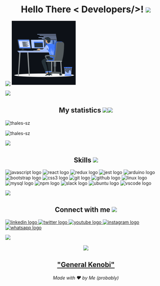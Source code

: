 <h1 align='Center'> Hello There < Developers/>! <img
  src="https://raw.githubusercontent.com/MartinHeinz/MartinHeinz/master/wave.gif" width=30px> </h1>

<p display="flex">
  <a href="https://github.com/DenverCoder1/readme-typing-svg"><img align="center" src="https://readme-typing-svg.herokuapp.com?lines=Frontend+Developer+Junior;Fullstack+Developer+Student+at+Trybe;Always+learning+new+things;Learning+Backend;Currently+in+Brazil;&center=true&width=500&height=50"></a>
  <img src="https://raw.githubusercontent.com/SubhadeepZilong/SubhadeepZilong/main/icons/animation_500_kxa883sd.gif" alt="SubhadeepZilong" width="200px"/>
</p>

<a href="https://www.youtube.com/watch?v=dQw4w9WgXcQ"><img
src="https://user-images.githubusercontent.com/73097560/115834477-dbab4500-a447-11eb-908a-139a6edaec5c.gif"></a>

<h2 align='Center'> My statistics <img src="https://emoji.slack-edge.com/T0172CCPGUW/party-blob/d7253707fa13e9ee.gif"
width="30" /><img src="https://emoji.slack-edge.com/T0172CCPGUW/party-blob/d7253707fa13e9ee.gif" width="30" /> </h2>

<p><img align="center"
src="https://github-readme-stats.vercel.app/api/top-langs?username=thales-sz&show_icons=true&locale=en&layout=compact"
alt="thales-sz" /></p>

<p><img align="center"
src="https://github-readme-stats.vercel.app/api?username=thales-sz&show_icons=true&locale=en" alt="thales-sz" /></p>

<a href="https://www.youtube.com/watch?v=dQw4w9WgXcQ"><img
src="https://user-images.githubusercontent.com/73097560/115834477-dbab4500-a447-11eb-908a-139a6edaec5c.gif"></a>

<h2 align='Center'> Skills <img src="https://media2.giphy.com/media/QssGEmpkyEOhBCb7e1/giphy.gif?" width="40"></h2>
<div align="left">
  <img src="https://cdn.jsdelivr.net/gh/devicons/devicon/icons/javascript/javascript-original.svg" height="50" width="55" alt="javascript logo"  />
  <img src="https://cdn.jsdelivr.net/gh/devicons/devicon/icons/react/react-original.svg" height="50" width="55" alt="react logo"  />
  <img src="https://cdn.jsdelivr.net/gh/devicons/devicon/icons/redux/redux-original.svg" height="50" width="55" alt="redux logo"  />
  <img src="https://cdn.jsdelivr.net/gh/devicons/devicon/icons/jest/jest-plain.svg" height="50" width="55" alt="jest logo"  />
  <img src="https://cdn.jsdelivr.net/gh/devicons/devicon/icons/arduino/arduino-original.svg" height="50" width="55" alt="arduino logo"  />
  <img src="https://cdn.jsdelivr.net/gh/devicons/devicon/icons/bootstrap/bootstrap-original.svg" height="50" width="55" alt="bootstrap logo"  />
  <img src="https://cdn.jsdelivr.net/gh/devicons/devicon/icons/css3/css3-original.svg" height="50" width="55" alt="css3 logo"  />
  <img src="https://cdn.jsdelivr.net/gh/devicons/devicon/icons/git/git-original.svg" height="50" width="55" alt="git logo"  />
  <img src="https://cdn.jsdelivr.net/gh/devicons/devicon/icons/github/github-original.svg" height="50" width="55" alt="github logo"  />
  <img src="https://cdn.jsdelivr.net/gh/devicons/devicon/icons/linux/linux-original.svg" height="50" width="55" alt="linux logo"  />
  <img src="https://cdn.jsdelivr.net/gh/devicons/devicon/icons/mysql/mysql-original.svg" height="50" width="55" alt="mysql logo"  />
  <img src="https://cdn.jsdelivr.net/gh/devicons/devicon/icons/npm/npm-original-wordmark.svg" height="50" width="55" alt="npm logo"  />
  <img src="https://cdn.jsdelivr.net/gh/devicons/devicon/icons/slack/slack-original.svg" height="50" width="55" alt="slack logo"  />
  <img src="https://cdn.jsdelivr.net/gh/devicons/devicon/icons/ubuntu/ubuntu-plain.svg" height="50" width="55" alt="ubuntu logo"  />
  <img src="https://cdn.jsdelivr.net/gh/devicons/devicon/icons/vscode/vscode-original.svg" height="50" width="55" alt="vscode logo"  />
</div>

<a href="https://www.youtube.com/watch?v=dQw4w9WgXcQ"><img
src="https://user-images.githubusercontent.com/73097560/115834477-dbab4500-a447-11eb-908a-139a6edaec5c.gif"></a>

<h2 align="center">Connect with me
<img src="https://media.giphy.com/media/iY8CRBdQXODJSCERIr/giphy.gif" width="40px">
</h2>
<div align="left">
  <a href="https://www.linkedin.com/in/thales-sz/">
  <img src="https://raw.githubusercontent.com/maurodesouza/profile-readme-generator/master/src/assets/icons/social/linkedin/default.svg" width="55" height="50" alt="linkedin logo" />
  </a>
  <a href="https://twitter.com/thsmoke">
  <img src="https://raw.githubusercontent.com/maurodesouza/profile-readme-generator/master/src/assets/icons/social/twitter/default.svg" width="55" height="50" alt="twitter logo"  />
  </a>
  <a href="https://www.youtube.com/channel/UCwlP8iBml6UpyrRQYukXw7A">
  <img src="https://raw.githubusercontent.com/maurodesouza/profile-readme-generator/master/src/assets/icons/social/youtube/default.svg" width="55" height="50" alt="youtube logo"  />
  </a>
  <a href="https://www.instagram.com/thales.sc/">
  <img src="https://raw.githubusercontent.com/maurodesouza/profile-readme-generator/master/src/assets/icons/social/instagram/default.svg" width="55" height="50" alt="instagram logo"  />
  </a>
  <a href="https://wa.me/+5524999035459?text=Hi%20Thales" target="_blank">
  <img src="https://raw.githubusercontent.com/maurodesouza/profile-readme-generator/master/src/assets/icons/social/whatsapp/default.svg" width="55" height="50" alt="whatsapp logo" />
  </a>
  </div>

<a href="https://www.youtube.com/watch?v=dQw4w9WgXcQ"><img
src="https://user-images.githubusercontent.com/73097560/115834477-dbab4500-a447-11eb-908a-139a6edaec5c.gif"></a>

<div align="center">
  <img src="https://profile-counter.glitch.me/ta/count.svg?"  />
</div>

<h2 align="center"><a href="https://youtu.be/frszEJb0aOo?t=4">"General Kenobi"</a></h2>
<h6 align="center">Made with ❤️ by Me (probably)</h6>

